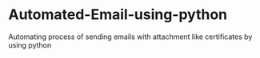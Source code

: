 # Automated-Email-using-python
Automating process of sending emails with attachment like certificates by using python 

